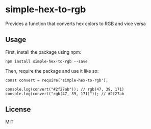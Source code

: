 # simple-hex-to-rgb

Provides a function that converts hex colors to RGB and vice versa

## Usage

First, install the package using npm:

    npm install simple-hex-to-rgb --save

Then, require the package and use it like so:

    const convert = require('simple-hex-to-rgb');

    console.log(convert("#2f27ab")); // rgb(47, 39, 171)
    console.log(convert("rgb(47, 39, 171)")); // #2f27ab

## License

MIT